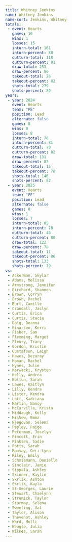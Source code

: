 ```yaml
---
title: Whitney Jenkins
name: Whitney Jenkins
name-sort: Jenkins, Whitney
totals:
 - event: Hearts
   games: 16
   wins: 1
   losses: 15
   inturn-total: 161
   inturn-percent: 80
   outturn-total: 118
   outturn-percent: 81
   draw-total: 253
   draw-percent: 80
   takeout-total: 26
   takeout-percent: 82
   shots-total: 279
   shots-percent: 80
years:
 - year: 2024
   event: Hearts
   team: "PE"
   position: Lead
   alternate: false
   games: 8
   wins: 0
   losses: 8
   inturn-total: 76
   inturn-percent: 81
   outturn-total: 70
   outturn-percent: 82
   draw-total: 131
   draw-percent: 82
   takeout-total: 15
   takeout-percent: 78
   shots-total: 146
   shots-percent: 82
 - year: 2025
   event: Hearts
   team: "PE"
   position: Lead
   alternate: false
   games: 8
   wins: 1
   losses: 7
   inturn-total: 85
   inturn-percent: 78
   outturn-total: 48
   outturn-percent: 80
   draw-total: 122
   draw-percent: 78
   takeout-total: 11
   takeout-percent: 86
   shots-total: 133
   shots-percent: 79
vs:
 - Ackerman, Skylar
 - Adams, Melissa
 - Armstrong, Jennifer
 - Birchard, Shannon
 - Brown, Corryn
 - Brown, Rachel
 - Burt, Camille
 - Crandall, Jaclyn
 - Curtis, Erica
 - Curtis, Stacie
 - Doig, Deanna
 - Einarson, Kerri
 - Fisher, Sam
 - Flemming, Margot
 - Fleury, Tracy
 - Gordon, Kristin
 - Gustafson, Leigh
 - Hawes, Dezaray
 - Homan, Rachel
 - Hynes, Julie
 - Karwacki, Krysten
 - Kelly, Andrea
 - Koltun, Sarah
 - Lawes, Kaitlyn
 - Lilly, Kendra
 - Lister, Kendra
 - Lott, Kadriana
 - Martin, Nancy
 - McCarville, Krista
 - Middaugh, Kelly
 - Miskew, Emma
 - Njegovan, Selena
 - Papley, Paige
 - Peterman, Jocelyn
 - Pincott, Erin
 - Pinksen, Sadie
 - Potts, Sarah
 - Ramsay, Geri-Lynn
 - Riley, Emily
 - Schmiemann, Danielle
 - Sinclair, Jamie
 - Sippala, Ashley
 - Skinner, Kaylin
 - Skrlik, Ashton
 - Skrlik, Kayla
 - St-Georges, Laurie
 - Stewart, Chaelynn
 - Stremick, Taylor
 - Sturmay, Selena
 - Sweeting, Val
 - Taylor, Alison
 - Thevenot, Ashley
 - Ward, Molli
 - Weagle, Julia
 - Wilkes, Sarah
---
```

